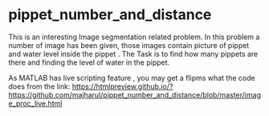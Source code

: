 # pippet_number_and_distance
This is an interesting Image segmentation related problem. In this problem a number of image has been given, those images contain picture of pippet and water level inside the pippet . The Task is to find how many pippets are there and finding the level of water in the pippet.

As MATLAB has live scripting feature , you may get a flipms what the code does from the link:
https://htmlpreview.github.io/?https://github.com/majharul/pippet_number_and_distance/blob/master/image_proc_live.html
